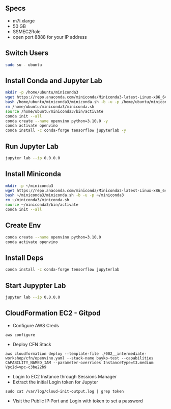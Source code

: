 ## Specs

- m7i.xlarge
- 50 GB
- SSMEC2Role
- open port 8888 for your IP address

## Switch Users

```sh
sudo su - ubuntu
```

## Install Conda and Jupyter Lab

```sh
mkdir -p /home/ubuntu/miniconda3
wget https://repo.anaconda.com/miniconda/Miniconda3-latest-Linux-x86_64.sh -O /home/ubuntu/miniconda3/miniconda.sh
bash /home/ubuntu/miniconda3/miniconda.sh -b -u -p /home/ubuntu/miniconda3
rm /home/ubuntu/miniconda3/miniconda.sh
source /home/ubuntu/miniconda3/bin/activate
conda init --all          
conda create --name openvino python=3.10.0 -y
conda activate openvino
conda install -c conda-forge tensorflow jupyterlab -y
```

## Run Jupyter Lab

```sh
jupyter lab --ip 0.0.0.0
```



## Install Miniconda

```sh
mkdir -p ~/miniconda3
wget https://repo.anaconda.com/miniconda/Miniconda3-latest-Linux-x86_64.sh -O ~/miniconda3/miniconda.sh
bash ~/miniconda3/miniconda.sh -b -u -p ~/miniconda3
rm ~/miniconda3/miniconda.sh
source ~/miniconda3/bin/activate
conda init --all
```

## Create Env

```sh
conda create --name openvino python=3.10.0
conda activate openvino
```

## Install Deps

```sh
conda install -c conda-forge tensorflow jupyterlab
```

## Start Jupypter Lab

```sh
jupyter lab --ip 0.0.0.0
```


## CloudFormation EC2 - Gitpod

- Configure AWS Creds
```
aws configure
```

- Deploy CFN Stack

```
aws cloudformation deploy --template-file ./002__intermediate-workshop/cfn/openvino.yaml --stack-name bayko-test --capabilities CAPABILITY_NAMED_IAM --parameter-overrides InstanceType=t3.medium VpcId=vpc-c3be22b9
```

- Login to EC2 Instance through Sessions Manager
- Extract the initial Login token for Jupyter

```
sudo cat /var/log/cloud-init-output.log | grep token
```

- Visit the Public IP:Port and Login with token to set a password

